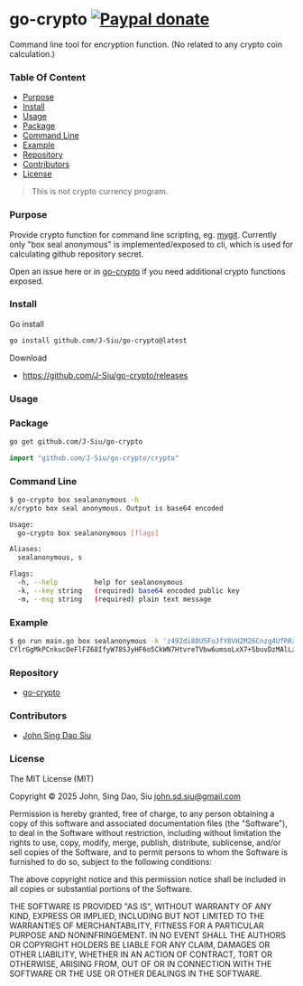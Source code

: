 # go-crypto [![Paypal donate](https://www.paypalobjects.com/en_US/i/btn/btn_donate_LG.gif)](https://www.paypal.com/donate/?business=HZF49NM9D35SJ&no_recurring=0&currency_code=CAD)

Command line tool for encryption function. (No related to any crypto coin calculation.)

### Table Of Content

- [Purpose](#purpose)
- [Install](#install)
- [Usage](#usage)
- [Package](#package)
- [Command Line](#command-line)
- [Example](#example)
- [Repository](#repository)
- [Contributors](#contributors)
- [License](#license)

<!--more-->
> This is not crypto currency program.

### Purpose

Provide crypto function for command line scripting, eg. [mygit](https://github.com/J-Siu/mygit). Currently only "box seal anonymous" is implemented/exposed to cli, which is used for calculating github repository secret.

Open an issue here or in [go-crypto](https://github.com/J-Siu/go-crypto) if you need additional crypto functions exposed.

### Install

Go install

```sh
go install github.com/J-Siu/go-crypto@latest
```

Download

- https://github.com/J-Siu/go-crypto/releases

### Usage

### Package

```sh
go get github.com/J-Siu/go-crypto
```

```go
import "github.com/J-Siu/go-crypto/crypto"
```

### Command Line

```sh
$ go-crypto box sealanonymous -h
x/crypto box seal anonymous. Output is base64 encoded

Usage:
  go-crypto box sealanonymous [flags]

Aliases:
  sealanonymous, s

Flags:
  -h, --help         help for sealanonymous
  -k, --key string   (required) base64 encoded public key
  -m, --msg string   (required) plain text message
```

### Example

```sh
$ go run main.go box sealanonymous -k 'z492di80U5FuJfY8VH2M26Cnzg4UfRRxlqTXMHSWfyY=' -m "This is a test"
CYlrGgMkPCnkucOeFlFZ68IfyW78SJyHF6o5CkWN7HtvreTVbw6umsoLxX7+5buvDzMAlLzQDJaiqjvcOjY=
```

### Repository

- [go-crypto](https://github.com/J-Siu/go-crypto)

### Contributors

- [John Sing Dao Siu](https://github.com/J-Siu)

### License

The MIT License (MIT)

Copyright © 2025 John, Sing Dao, Siu <john.sd.siu@gmail.com>

Permission is hereby granted, free of charge, to any person obtaining a copy
of this software and associated documentation files (the "Software"), to deal
in the Software without restriction, including without limitation the rights
to use, copy, modify, merge, publish, distribute, sublicense, and/or sell
copies of the Software, and to permit persons to whom the Software is
furnished to do so, subject to the following conditions:

The above copyright notice and this permission notice shall be included in
all copies or substantial portions of the Software.

THE SOFTWARE IS PROVIDED "AS IS", WITHOUT WARRANTY OF ANY KIND, EXPRESS OR
IMPLIED, INCLUDING BUT NOT LIMITED TO THE WARRANTIES OF MERCHANTABILITY,
FITNESS FOR A PARTICULAR PURPOSE AND NONINFRINGEMENT. IN NO EVENT SHALL THE
AUTHORS OR COPYRIGHT HOLDERS BE LIABLE FOR ANY CLAIM, DAMAGES OR OTHER
LIABILITY, WHETHER IN AN ACTION OF CONTRACT, TORT OR OTHERWISE, ARISING FROM,
OUT OF OR IN CONNECTION WITH THE SOFTWARE OR THE USE OR OTHER DEALINGS IN
THE SOFTWARE.
